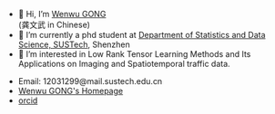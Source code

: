 - 👋 Hi, I’m <a href="https://gongwenwu.netlify.app/">Wenwu GONG</a> </li> (龚文武 in Chinese)
- 🌱 I’m currently a phd student at <a href="https://stat-ds.sustech.edu.cn/"> Department of Statistics and Data Science, SUSTech</a>, Shenzhen
- 👀 I’m interested in Low Rank Tensor Learning Methods and Its Applications on Imaging and Spatiotemporal traffic data.
<ul>
  <li> Email: 12031299@mail.sustech.edu.cn </li>
  <li> <a href="https://gongwenwu.netlify.app/">Wenwu GONG's Homepage</a> </li>
  <li> <a href="https://orcid.org/my-orcid?orcid=0000-0002-8019-0582">orcid</a> </li>
</ul>
<!---
GongWenwuu/GongWenwuu is a ✨ special ✨ repository because its `README.md` (this file) appears on your GitHub profile.
You can click the Preview link to take a look at your changes.
--->
